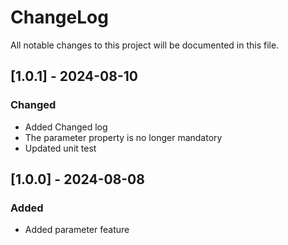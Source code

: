 # ChangeLog
All notable changes to this project will be documented in this file.

## [1.0.1] - 2024-08-10

### Changed
- Added Changed log
- The parameter property is no longer mandatory
- Updated unit test

## [1.0.0] - 2024-08-08

### Added
- Added parameter feature 